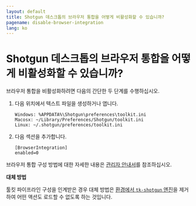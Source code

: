 ```yaml
---
layout: default
title: Shotgun 데스크톱의 브라우저 통합을 어떻게 비활성화할 수 있습니까?
pagename: disable-browser-integration
lang: ko
---
```


# Shotgun 데스크톱의 브라우저 통합을 어떻게 비활성화할 수 있습니까?

브라우저 통합을 비활성화하려면 다음의 간단한 두 단계를 수행하십시오.

1. 다음 위치에서 텍스트 파일을 생성하거나 엽니다.

       Windows: %APPDATA%\Shotgun\preferences\toolkit.ini
       Macosx: ~/Library/Preferences/Shotgun/toolkit.ini
       Linux: ~/.shotgun/preferences/toolkit.ini
   
2. 다음 섹션을 추가합니다.

       [BrowserIntegration]
       enabled=0
   
브라우저 통합 구성 방법에 대한 자세한 내용은 [관리자 안내서](https://support.shotgunsoftware.com/hc/ko/articles/115000067493-Integrations-Admin-Guide#Toolkit%20Configuration%20File)를 참조하십시오.

**대체 방법**

툴킷 파이프라인 구성을 인계받은 경우 대체 방법은 [환경에서 `tk-shotgun` 엔진](https://github.com/shotgunsoftware/tk-config-default2/blob/master/env/project.yml#L48)을 제거하여 어떤 액션도 로드할 수 없도록 하는 것입니다.